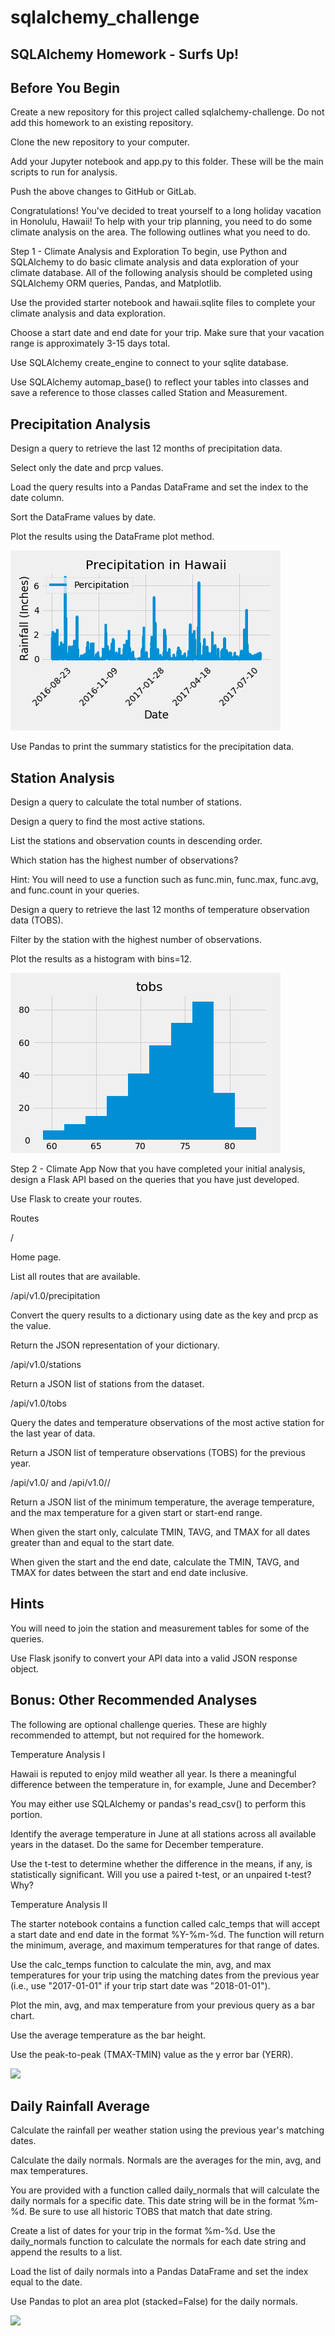 # sqlalchemy_challenge
SQLAlchemy Homework - Surfs Up!
-------------------------------------------
Before You Begin
----------

Create a new repository for this project called sqlalchemy-challenge. Do not add this homework to an existing repository.


Clone the new repository to your computer.


Add your Jupyter notebook and app.py to this folder. These will be the main scripts to run for analysis.


Push the above changes to GitHub or GitLab.



Congratulations! You've decided to treat yourself to a long holiday vacation in Honolulu, Hawaii! To help with your trip planning, you need to do some climate analysis on the area. The following outlines what you need to do.

Step 1 - Climate Analysis and Exploration
To begin, use Python and SQLAlchemy to do basic climate analysis and data exploration of your climate database. All of the following analysis should be completed using SQLAlchemy ORM queries, Pandas, and Matplotlib.


Use the provided starter notebook and hawaii.sqlite files to complete your climate analysis and data exploration.


Choose a start date and end date for your trip. Make sure that your vacation range is approximately 3-15 days total.


Use SQLAlchemy create_engine to connect to your sqlite database.


Use SQLAlchemy automap_base() to reflect your tables into classes and save a reference to those classes called Station and Measurement.



Precipitation Analysis
---------------------

Design a query to retrieve the last 12 months of precipitation data.


Select only the date and prcp values.


Load the query results into a Pandas DataFrame and set the index to the date column.


Sort the DataFrame values by date.


Plot the results using the DataFrame plot method.

![](images/Precipitation.png)

Use Pandas to print the summary statistics for the precipitation data.



Station Analysis
----------------------

Design a query to calculate the total number of stations.


Design a query to find the most active stations.


List the stations and observation counts in descending order.


Which station has the highest number of observations?


Hint: You will need to use a function such as func.min, func.max, func.avg, and func.count in your queries.




Design a query to retrieve the last 12 months of temperature observation data (TOBS).


Filter by the station with the highest number of observations.


Plot the results as a histogram with bins=12.

![](images/Statioin_Temps.png)





Step 2 - Climate App
Now that you have completed your initial analysis, design a Flask API based on the queries that you have just developed.

Use Flask to create your routes.


Routes


/


Home page.


List all routes that are available.




/api/v1.0/precipitation


Convert the query results to a dictionary using date as the key and prcp as the value.


Return the JSON representation of your dictionary.




/api/v1.0/stations

Return a JSON list of stations from the dataset.



/api/v1.0/tobs


Query the dates and temperature observations of the most active station for the last year of data.


Return a JSON list of temperature observations (TOBS) for the previous year.




/api/v1.0/<start> and /api/v1.0/<start>/<end>


Return a JSON list of the minimum temperature, the average temperature, and the max temperature for a given start or start-end range.


When given the start only, calculate TMIN, TAVG, and TMAX for all dates greater than and equal to the start date.


When given the start and the end date, calculate the TMIN, TAVG, and TMAX for dates between the start and end date inclusive.





Hints
---------------

You will need to join the station and measurement tables for some of the queries.


Use Flask jsonify to convert your API data into a valid JSON response object.




Bonus: Other Recommended Analyses
------------------------
The following are optional challenge queries. These are highly recommended to attempt, but not required for the homework.


Temperature Analysis I


Hawaii is reputed to enjoy mild weather all year. Is there a meaningful difference between the temperature in, for example, June and December?


You may either use SQLAlchemy or pandas's read_csv() to perform this portion.


Identify the average temperature in June at all stations across all available years in the dataset. Do the same for December temperature.


Use the t-test to determine whether the difference in the means, if any, is statistically significant. Will you use a paired t-test, or an unpaired t-test? Why?



Temperature Analysis II


The starter notebook contains a function called calc_temps that will accept a start date and end date in the format %Y-%m-%d. The function will return the minimum, average, and maximum temperatures for that range of dates.


Use the calc_temps function to calculate the min, avg, and max temperatures for your trip using the matching dates from the previous year (i.e., use "2017-01-01" if your trip start date was "2018-01-01").


Plot the min, avg, and max temperature from your previous query as a bar chart.


Use the average temperature as the bar height.


Use the peak-to-peak (TMAX-TMIN) value as the y error bar (YERR).


![](images/TripTempSummary)



Daily Rainfall Average
-----------------------------

Calculate the rainfall per weather station using the previous year's matching dates.


Calculate the daily normals. Normals are the averages for the min, avg, and max temperatures.


You are provided with a function called daily_normals that will calculate the daily normals for a specific date. This date string will be in the format %m-%d. Be sure to use all historic TOBS that match that date string.


Create a list of dates for your trip in the format %m-%d. Use the daily_normals function to calculate the normals for each date string and append the results to a list.


Load the list of daily normals into a Pandas DataFrame and set the index equal to the date.


Use Pandas to plot an area plot (stacked=False) for the daily normals.


![](images/daily_normal)
